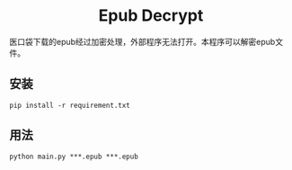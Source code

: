 <h1 align="center">Epub Decrypt</h1>

医口袋下载的epub经过加密处理，外部程序无法打开。本程序可以解密epub文件。

## 安装
```
pip install -r requirement.txt
```

## 用法

```
python main.py ***.epub ***.epub
```
